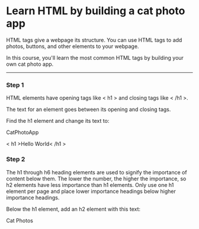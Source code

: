 <h1>Learn HTML by building a cat photo app </h1>

HTML tags give a webpage its structure. You can use HTML tags to add photos, buttons, and other elements to your webpage.

In this course, you'll learn the most common HTML tags by building your own cat photo app.

________________________________________________________________________________________

<h3>Step 1 </h3>

<html>
  <body>
<p> </p>HTML elements have opening tags like < h1 > and closing tags like < /h1 >.</p>

The text for an element goes between its opening and closing tags.

Find the h1 element and change its text to:

CatPhotoApp

 < h1 >Hello World< /h1 >

  </body>
</html>

<html>
  <body>
<h3>Step 2</h3>
The h1 through h6 heading elements are used to signify the importance of content below them. 
The lower the number, the higher the importance, so h2 elements have less importance than h1 elements. 
Only use one h1 element per page and place lower importance headings below higher importance headings.

Below the h1 element, add an h2 element with this text:

Cat Photos

</html>
  </body>




  
